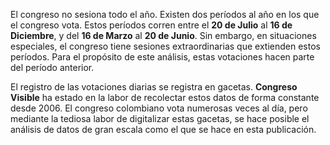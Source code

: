 ﻿El congreso no sesiona todo el año. Existen dos períodos al año en los que el congreso vota. Estos períodos corren entre el **20 de Julio** al **16 de Diciembre**, y del **16 de Marzo** al **20 de Junio**. Sin embargo, en situaciones especiales, el congreso tiene sesiones extraordinarias que extienden estos períodos. Para el propósito de este análisis, estas votaciones hacen parte del período anterior.

El registro de las votaciones diarias se registra en gacetas. **Congreso Visible** ha estado en la labor de recolectar estos datos de forma constante desde 2006. El congreso colombiano vota numerosas veces al día, pero mediante la tediosa labor de digitalizar estas gacetas, se hace posible el análisis de datos de gran escala como el que se hace en esta publicación.
<!--stackedit_data:
eyJoaXN0b3J5IjpbMjExNzM0OTgwNF19
-->